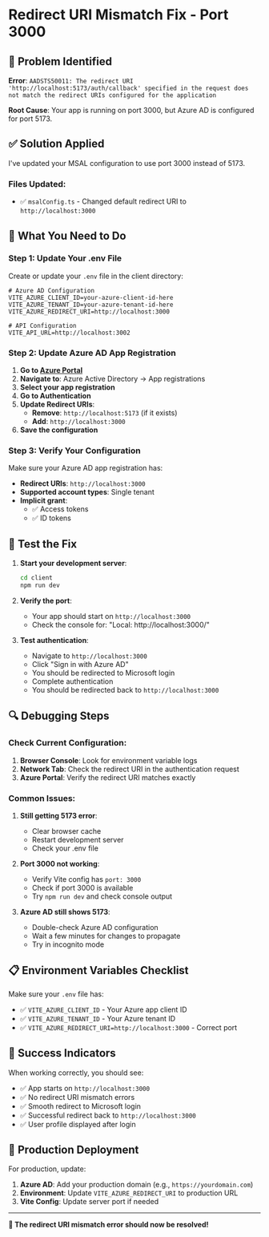 # Redirect URI Mismatch Fix - Port 3000

## 🚨 **Problem Identified**

**Error**: `AADSTS50011: The redirect URI 'http://localhost:5173/auth/callback' specified in the request does not match the redirect URIs configured for the application`

**Root Cause**: Your app is running on port 3000, but Azure AD is configured for port 5173.

## ✅ **Solution Applied**

I've updated your MSAL configuration to use port 3000 instead of 5173.

### **Files Updated**:
- ✅ `msalConfig.ts` - Changed default redirect URI to `http://localhost:3000`

## 🔧 **What You Need to Do**

### **Step 1: Update Your .env File**

Create or update your `.env` file in the client directory:

```env
# Azure AD Configuration
VITE_AZURE_CLIENT_ID=your-azure-client-id-here
VITE_AZURE_TENANT_ID=your-azure-tenant-id-here
VITE_AZURE_REDIRECT_URI=http://localhost:3000

# API Configuration
VITE_API_URL=http://localhost:3002
```

### **Step 2: Update Azure AD App Registration**

1. **Go to [Azure Portal](https://portal.azure.com)**
2. **Navigate to**: Azure Active Directory → App registrations
3. **Select your app registration**
4. **Go to Authentication**
5. **Update Redirect URIs**:
   - **Remove**: `http://localhost:5173` (if it exists)
   - **Add**: `http://localhost:3000`
6. **Save the configuration**

### **Step 3: Verify Your Configuration**

Make sure your Azure AD app registration has:
- **Redirect URIs**: `http://localhost:3000`
- **Supported account types**: Single tenant
- **Implicit grant**: 
  - ✅ Access tokens
  - ✅ ID tokens

## 🚀 **Test the Fix**

1. **Start your development server**:
   ```bash
   cd client
   npm run dev
   ```

2. **Verify the port**:
   - Your app should start on `http://localhost:3000`
   - Check the console for: "Local: http://localhost:3000/"

3. **Test authentication**:
   - Navigate to `http://localhost:3000`
   - Click "Sign in with Azure AD"
   - You should be redirected to Microsoft login
   - Complete authentication
   - You should be redirected back to `http://localhost:3000`

## 🔍 **Debugging Steps**

### **Check Current Configuration**:
1. **Browser Console**: Look for environment variable logs
2. **Network Tab**: Check the redirect URI in the authentication request
3. **Azure Portal**: Verify the redirect URI matches exactly

### **Common Issues**:

1. **Still getting 5173 error**:
   - Clear browser cache
   - Restart development server
   - Check your .env file

2. **Port 3000 not working**:
   - Verify Vite config has `port: 3000`
   - Check if port 3000 is available
   - Try `npm run dev` and check console output

3. **Azure AD still shows 5173**:
   - Double-check Azure AD configuration
   - Wait a few minutes for changes to propagate
   - Try in incognito mode

## 📋 **Environment Variables Checklist**

Make sure your `.env` file has:
- ✅ `VITE_AZURE_CLIENT_ID` - Your Azure app client ID
- ✅ `VITE_AZURE_TENANT_ID` - Your Azure tenant ID  
- ✅ `VITE_AZURE_REDIRECT_URI=http://localhost:3000` - Correct port

## 🎯 **Success Indicators**

When working correctly, you should see:
- ✅ App starts on `http://localhost:3000`
- ✅ No redirect URI mismatch errors
- ✅ Smooth redirect to Microsoft login
- ✅ Successful redirect back to `http://localhost:3000`
- ✅ User profile displayed after login

## 🚀 **Production Deployment**

For production, update:
1. **Azure AD**: Add your production domain (e.g., `https://yourdomain.com`)
2. **Environment**: Update `VITE_AZURE_REDIRECT_URI` to production URL
3. **Vite Config**: Update server port if needed

---

**🎉 The redirect URI mismatch error should now be resolved!**
